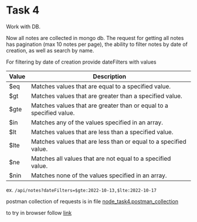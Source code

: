 # Task 4

Work with DB. 

Now all notes are collected in mongo db. The request for getting all notes has pagination (max 10 notes per page), the ability to filter notes by date of creation, as well as search by name.

For filtering by date of creation provide dateFilters with values 

| Value | Description |
| ----- | ----------- |
| $eq | Matches values that are equal to a specified value. |
| $gt | Matches values that are greater than a specified value. |
| $gte | Matches values that are greater than or equal to a specified value. |
| $in | Matches any of the values specified in an array. |
| $lt | Matches values that are less than a specified value. |
| $lte | Matches values that are less than or equal to a specified value. |
| $ne | Matches all values that are not equal to a specified value. |
| $nin | Matches none of the values specified in an array. |


ex. ``/api/notes?dateFilters=$gte:2022-10-13,$lte:2022-10-17``



postman collection of requests is in file [node_task4.postman_collection](https://github.com/katyachok/node-ex/blob/node-develop-task2/node_task4.postman_collection.json)



to try in browser follow [link](https://warm-bayou-85750.herokuapp.com/api/notes)
